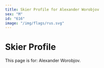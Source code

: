 ```yaml
---
title: Skier Profile for Alexander Worobjov
sex: "M"
id: "616"
image: "/img/flags/rus.svg" 
---
```


# Skier Profile

This page is for: Alexander Worobjov.
    